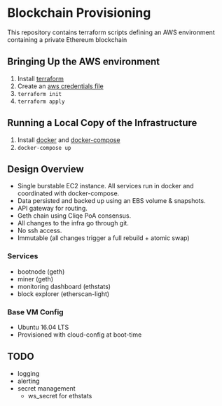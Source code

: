 # Blockchain Provisioning

This repository contains terraform scripts defining an AWS environment containing a private Ethereum blockchain

## Bringing Up the AWS environment

1. Install [terraform](https://www.terraform.io/)
1. Create an [aws credentials file](https://docs.aws.amazon.com/cli/latest/userguide/cli-config-files.html)
1. `terraform init`
1. `terraform apply`

## Running a Local Copy of the Infrastructure

1. Install [docker](https://docs.docker.com/install/) and [docker-compose](https://docs.docker.com/compose/install/)
1. `docker-compose up`

## Design Overview

- Single burstable EC2 instance. All services run in docker and coordinated with docker-compose.
- Data persisted and backed up using an EBS volume & snapshots.
- API gateway for routing.
- Geth chain using Cliqe PoA consensus.
- All changes to the infra go through git.
- No ssh access.
- Immutable (all changes trigger a full rebuild + atomic swap)

### Services

- bootnode (geth)
- miner (geth)
- monitoring dashboard (ethstats)
- block explorer (etherscan-light)

### Base VM Config

- Ubuntu 16.04 LTS
- Provisioned with cloud-config at boot-time

## TODO

- logging
- alerting
- secret management
  - ws_secret for ethstats
